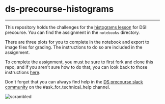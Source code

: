 # ds-precourse-histograms

---

This repository holds the challenges for the [histograms lesson](https://learn-2.galvanize.com/content_link/github/gSchool/ds-precourse/units/07_matplotlib/04_histograms.md) for DSI precourse. You can find the assignment in the `notebooks` directory.

There are three plots for you to complete in the notebook and export to image files for grading. The instructions to do so are included in the assignment.

To complete the assignment, you must be sure to first fork and clone this repo, and if you aren't sure how to do that, you can look back to those instructions [here](https://learn-2.galvanize.com/content_link/github/gSchool/dsi-prep-module-setup/units/04_github/03_fork_clone_pull.md).

Don't forget that you can always find help in the [DS precourse slack community](https://dsi-precourse-g.slack.com) on the #ask_for_technical_help channel.

![scrambled](https://i.ibb.co/z8HXCGg/scrambled.png)
